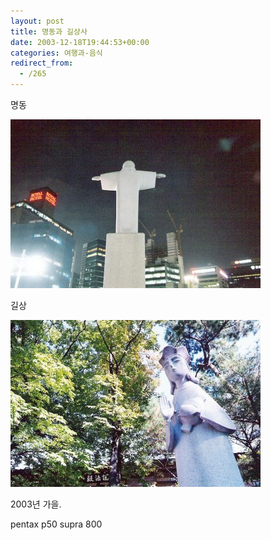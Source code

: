 ```yaml
---
layout: post
title: 명동과 길상사
date: 2003-12-18T19:44:53+00:00
categories: 여행과-음식
redirect_from:
  - /265
---
```


명동

![ ](/assets/media/logs_archives_20031218_Scan0001.jpg)

길상

![ ](/assets/media/logs_archives_20031218_Scan0002.jpg)

2003년 가을.

pentax p50 supra 800
